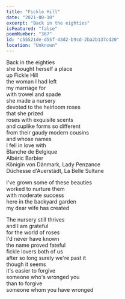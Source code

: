 ```yaml
---
title: "Fickle Hill"
date: "2021-08-10"
excerpt: "Back in the eighties"
isFeatured: "false"
poemNumber: "367"
id: "c55521de-d55f-43d2-b9cd-2ba2b137cd20"
location: "Unknown"
---
```


Back in the eighties  
she bought herself a place  
up Fickle Hill  
the woman I had left  
my marriage for  
with trowel and spade  
she made a nursery  
devoted to the heirloom roses  
that she prized  
roses with exquisite scents  
and cuplike forms so different  
from their gaudy modern cousins  
and whose names  
I fell in love with  
Blanche de Belgique  
Albéric Barbier  
Königin von Dänmark, Lady Penzance  
Düchesse d'Auerstädt, La Belle Sultane

I've grown some of these beauties  
worked to nurture them  
with moderate success  
here in the backyard garden  
my dear wife has created

The nursery still thrives  
and I am grateful  
for the world of roses  
I'd never have known  
the name proved fateful  
fickle lovers both of us  
after so long surely we're past it  
though it seems  
it's easier to forgive  
someone who's wronged you  
than to forgive  
someone whom you have wronged
